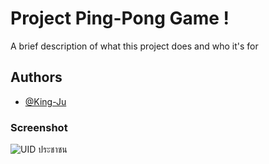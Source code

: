 
# Project Ping-Pong Game !

A brief description of what this project does and who it's for


## Authors

- [@King-Ju](https://github.com/King-Ju)

### Screenshot
![UID ประชาชน](https://github.com/user-attachments/assets/2655fb31-f7a0-4880-b7d9-7248cd65f5ec)
